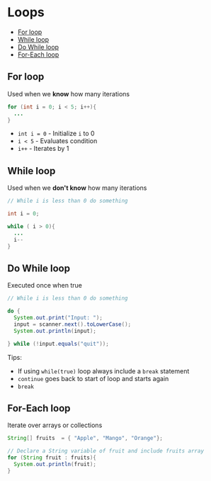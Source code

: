 # Loops

- [For loop](##For%20loop)
- [While loop](##While%20loop)
- [Do While loop](##Do%20While20%loop)
- [For-Each loop](##For-Each%20loop)

## For loop

Used when we **know** how many iterations

```java
for (int i = 0; i < 5; i++){
  ...
}
```

- `int i = 0` - Initialize `i` to 0
- `i < 5` - Evaluates condition
- `i++` - Iterates by 1

## While loop

Used when we **don't know** how many iterations

```java
// While i is less than 0 do something

int i = 0;

while ( i > 0){
  ...
  i--
}
```

## Do While loop

Executed once when true

```java
// While i is less than 0 do something

do {
  System.out.print("Input: ");
  input = scanner.next().toLowerCase();
  System.out.println(input);

} while (!input.equals("quit"));
```

Tips:

- If using `while(true)` loop always include a `break` statement
- `continue` goes back to start of loop and starts again
- `break`

## For-Each loop

Iterate over arrays or collections

```java
String[] fruits  = { "Apple", "Mango", "Orange"};

// Declare a String variable of fruit and include fruits array
for (String fruit : fruits){
  System.out.println(fruit);
}
```

